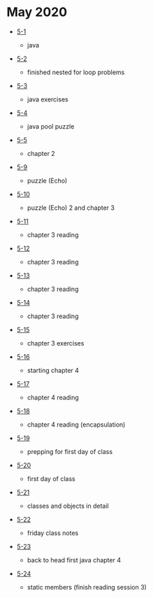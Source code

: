# May 2020

- [5-1](./days/5-1.md)
  - java

- [5-2](./days/5-2.md)
  - finished nested for loop problems

- [5-3](./days/5-3.md)
  - java exercises 

- [5-4](./days/5-4.md)
  - java pool puzzle 

- [5-5](./days/5-5.md)
  - chapter 2 

- [5-9](./days/5-9.md)
  - puzzle (Echo)

- [5-10](./days/5-10.md)
  - puzzle (Echo) 2 and chapter 3

- [5-11](./days/5-11.md)
  - chapter 3 reading 

- [5-12](./days/5-12.md)
  - chapter 3 reading 

- [5-13](./days/5-13.md)
  - chapter 3 reading 

- [5-14](./days/5-14.md)
  - chapter 3 reading 

- [5-15](./days/5-15.md)
  - chapter 3 exercises 

- [5-16](./days/5-16.md)
  - starting chapter 4

- [5-17](./days/5-17.md)
  - chapter 4 reading

- [5-18](./days/5-18.md)
  - chapter 4 reading (encapsulation)

- [5-19](./days/5-19.md)
  - prepping for first day of class

- [5-20](./days/5-20.md)
  - first day of class 

- [5-21](./days/5-21.md)
  - classes and objects in detail 

- [5-22](./days/5-22.md)
  - friday class notes 

- [5-23](./days/5-23.md)
  - back to head first java chapter 4

- [5-24](./days/5-24.md)
  - static members (finish reading session 3)